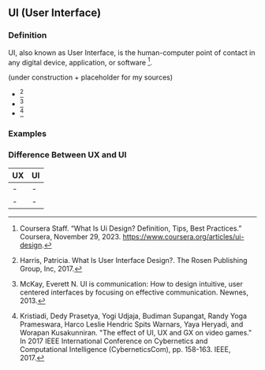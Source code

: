 ## UI (User Interface)
### Definition

UI, also known as User Interface, is the human-computer point of contact in any  digital device, application, or software [^coursera01ui].

(under construction + placeholder for my sources)
- [^harris02ui]
- [^mckay03ui]
- [^kristiadi04ui]

### Examples

### Difference Between UX and UI
| UX  | UI  |
| --- | --- |
| -   | -   |
| -   | -   |


[^coursera01ui]: Coursera Staff. “What Is Ui Design? Definition, Tips, Best Practices.” Coursera, November 29, 2023. https://www.coursera.org/articles/ui-design. 
[^harris02ui]: Harris, Patricia. What Is User Interface Design?. The Rosen Publishing Group, Inc, 2017.
[^mckay03ui]: McKay, Everett N. UI is communication: How to design intuitive, user centered interfaces by focusing on effective communication. Newnes, 2013.
[^kristiadi04ui]: Kristiadi, Dedy Prasetya, Yogi Udjaja, Budiman Supangat, Randy Yoga Prameswara, Harco Leslie Hendric Spits Warnars, Yaya Heryadi, and Worapan Kusakunniran. "The effect of UI, UX and GX on video games." In 2017 IEEE International Conference on Cybernetics and Computational Intelligence (CyberneticsCom), pp. 158-163. IEEE, 2017.



